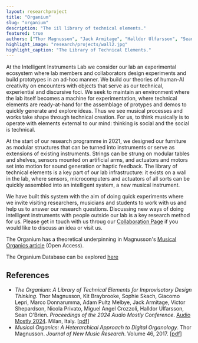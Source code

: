 ```yaml
---
layout: researchproject
title: "Organium"
slug: "organium"
description: "The iil library of technical elements."
featured: true
authors: ["Thor Magnusson", "Jack Armitage", "Halldor Ulfarsson", "Sean O'Brien", "Nicola Privato", "Victor Shepardson"]
highlight_image: "research/projects/wall2.jpg"
highlight_caption: "The Library of Technical Elements."
---
```


<script>
  import CaptionedImage from "../../components/Images/CaptionedImage.svelte"
</script>

At the Intelligent Instruments Lab we consider our lab an experimental ecosystem where lab members and collaborators design experiments and build prototypes in an ad-hoc manner. We build our theories of human-AI creativity on encounters with objects that serve as our technical, experiential and discursive foci. We seek to maintain an environment where the lab itself becomes a machine for experimentation, where technical elements are ready-at-hand for the assemblage of protypes and demos to quickly generate and explore ideas. Thus we see musical processes and works take shape through technical creation. For us, to think musically is to operate with elements external to our mind: thinking is social and the social is technical. 

At the start of our research programme in 2021, we designed our furniture as modular structures that can be turned into instruments or serve as extensions of existing instruments. Strings can be strung on modular tables and shelves, sensors mounted on artificial arms, and actuators and motors set into motion for sound generation or haptic feedback. The library of technical elements is a key part of our lab infrastructure: it exists on a wall in the lab, where sensors, microcomputers and actuators of all sorts can be quickly assembled into an intelligent system, a new musical instrument. 

We have built this system with the aim of doing quick experiments where we invite visiting researchers, musicians and students to work with us and help us to answer our research questions. Discussing new ways of doing intelligent instruments with people outside our lab is a key research method for us. Please get in touch with us throug our <a href="/collaborate"> Collaboration Page</a> if you would like to discuss an idea or visit us.

The Organium has a theoretical underpinning in Magnusson's <a href="https://www.tandfonline.com/doi/full/10.1080/09298215.2017.1353636">Musical Organics article</a> (Open Access).

The Organium Database can be explored [here](/research/organiumdb)

<CaptionedImage
  src="research/projects/wall.jpg"
  alt="A picture of a prototype panel of the Organium"
  caption="A prototype panel of the Organium."/>

## References

- _The Organium: A Library of Technical Elements for Improvisatory Design Thinking_. Thor Magnusson, Kit Braybrooke, Sophie Skach, Giacomo Lepri, Marco Donnarumma, Adam Pultz Melbye, Jack Armitage, Victor Shepardson, Nicola Privato, Miguel Angel Crozzoli, Halldor Ulfarsson, Sean O'Brien. *Proceedings of the 2024 Audio Mostly Conference*. [Audio Mostly 2024](https://audiomostly.com/2024). Milan, Italy. [[pdf](http://iil.is/pdf/2024_audiomostly_organium.pdf)]
- _Musical Organics: A Heterarchical Approach to Digital Organology_. Thor Magnusson. *Journal of New Music Research*. Volume 46, 2017. [[pdf](https://www.tandfonline.com/doi/full/10.1080/09298215.2017.1353636)]


